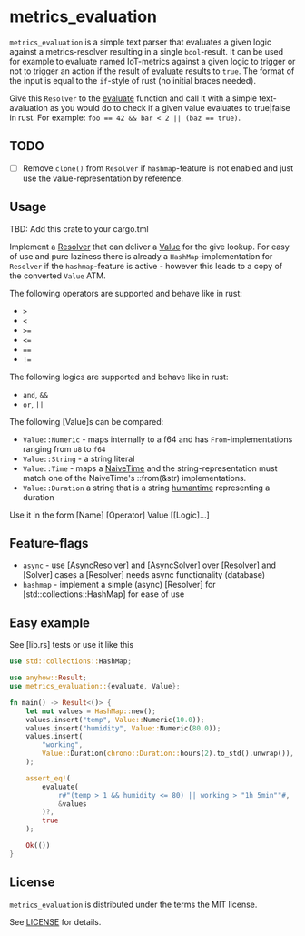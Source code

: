 # metrics_evaluation
`metrics_evaluation` is a simple text parser that evaluates a given logic against a metrics-resolver resulting in a single `bool`-result.
It can be used for example to evaluate named IoT-metrics against a given logic to trigger or not to trigger an action if the result of [evaluate](src/lib.rs) results to `true`.
The format of the input is equal to the `if`-style of rust (no initial braces needed).

Give this `Resolver` to the [evaluate](src/lib.rs) function and call it with a simple text-avaluation as you would do to check if a given value evaluates to true|false in rust. For example: `foo == 42 && bar < 2 || (baz == true)`.


## TODO
* [ ] Remove `clone()` from `Resolver` if `hashmap`-feature is not enabled and just use the value-representation by reference.

## Usage
TBD: Add this crate to your cargo.tml

Implement a [Resolver](src/resolver.rs) that can deliver a [Value](src/value.rs) for the give lookup. For easy of use and pure laziness there is already a `HashMap`-implementation for `Resolver` if the `hashmap`-feature is active - however this leads to a copy of the converted `Value` ATM.

The following operators are supported and behave like in rust:
* `>`
* `<`
* `>=`
* `<=`
* `==`
* `!=`

The following logics are supported and behave like in rust:
* `and`, `&&`
* `or`, `||`

The following [Value]s can be compared:
* `Value::Numeric` - maps internally to a f64 and has `From`-implementations ranging from `u8` to `f64`
* `Value::String` - a string literal
* `Value::Time` - maps a [NaiveTime](https://docs.rs/chrono/latest/chrono/naive/struct.NaiveTime.html) and the string-representation must match one of the NaiveTime's ::from(&str) implementations.
* `Value::Duration` a string that is a string [humantime](https://docs.rs/humantime/latest/humantime/) representing a duration

Use it in the form [Name] [Operator] Value [[Logic]...]

## Feature-flags
* `async` - use [AsyncResolver] and [AsyncSolver] over [Resolver] and [Solver] cases a [Resolver] needs async functionality (database)
* `hashmap` - implement a simple (async) [Resolver] for [std::collections::HashMap] for ease of use

## Easy example
See [lib.rs] tests or use it like this
```rust
use std::collections::HashMap;

use anyhow::Result;
use metrics_evaluation::{evaluate, Value};

fn main() -> Result<()> {
    let mut values = HashMap::new();
    values.insert("temp", Value::Numeric(10.0));
    values.insert("humidity", Value::Numeric(80.0));
    values.insert(
        "working",
        Value::Duration(chrono::Duration::hours(2).to_std().unwrap()),
    );

    assert_eq!(
        evaluate(
            r#"(temp > 1 && humidity <= 80) || working > "1h 5min""#,
            &values
        )?,
        true
    );

    Ok(())
}
```

## License
`metrics_evaluation` is distributed under the terms the MIT license.

See [LICENSE](https://github.com/likebike/fasteval/blob/master/LICENSE) for details.


